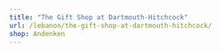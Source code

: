 ```yaml
---
title: "The Gift Shop at Dartmouth-Hitchcock"
url: /lebanon/the-gift-shop-at-dartmouth-hitchcock/
shop: Andenken
---
```

